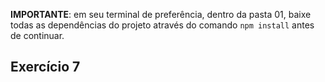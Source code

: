 **IMPORTANTE**: em seu terminal de preferência, dentro da pasta 01, baixe todas as dependências do projeto através do comando `npm install` antes de continuar.

## Exercício 7
